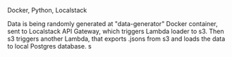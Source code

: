 Docker, Python, Localstack

Data is being randomly generated at "data-generator" Docker container, sent to Localstack API Gateway, which triggers Lambda loader to s3. Then s3 triggers another Lambda, that exports .jsons from s3 and loads the data to local Postgres database. s